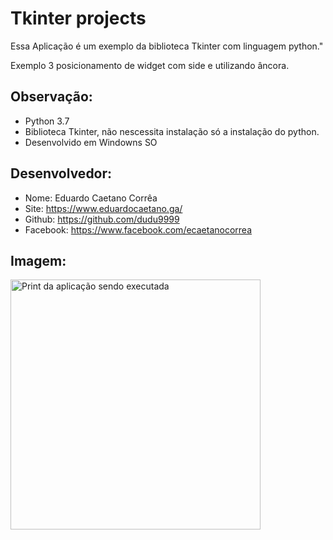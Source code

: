 # Tkinter projects

Essa Aplicação é um exemplo da biblioteca
Tkinter com linguagem python."

Exemplo 3 posicionamento de widget com side e
utilizando âncora.

## Observação:
- Python 3.7
- Biblioteca Tkinter, não nescessita instalação só a instalação do python.
- Desenvolvido em Windowns SO


## Desenvolvedor:
- Nome: Eduardo Caetano Corrêa
- Site: https://www.eduardocaetano.ga/
- Github: https://github.com/dudu9999
- Facebook: https://www.facebook.com/ecaetanocorrea


## Imagem:

<img src="https://lh3.googleusercontent.com/XuFkLGNJGhzp-drmyida4qiDLdQF7gEmOZ_kBm0bZ8lqg9be4Cb6VZXZvD50niE2dVfuG-0dhNk-AgChpDEyjl8d2VLcRj0RNmAsTLicZ6CzXvVu6raY_2D9-43XN6aIgNgfoRpqQgY3KLnPNmnh11ta1PO_6g8Esf_KNQXAcYo7HygV55_I8aq4JEE48QEhvTH1N3uMAXukDznkTGPI1XVQX_1MfDl-V73-UHLDgVIzIo6Vp8gjmbSPHJjWApIS_AH3gPjtmgG7RmV-Lwg8EksJ6fnaXPo_cDUSUcXnRGjvglfXRIUjAEHRmd8qJl4EAalrB6VS5VZtlxI4Mz36uc974MAa_kJmzPtZw8-G_ngR6piTldY1-9rPKrgAy4ImkUGWa9jtcX3HoV7ukm2B0S3cXqFf-RIOTFJxjHnY5t8Gd-ry81K2yg_OzYpmchJhzi1t6hydNgga6o2rEGr4UdqWdKPEea-Mcw-0du4o3p3e2q6vE9MGItSedrCRsIkQe13bM2viTCqtMgtuEeCFfRjWpK5QutcWjSztlFjlBOdze5POw6FEhY_EYjQAlBheUP3VIHkH0HFQP3IQkceOBgIykJAEZIOJF-IuHDVC9ZIBib5MCzYnYaLE6uH3Ht4hL6hNrTuTs1LY-UXCf6M2LZg1sJbvWAVMZAnCZIXw2qJJQlHvDMNQNOU=w333-h362-no" alt="Print da aplicação sendo executada" height="400" width="400">
